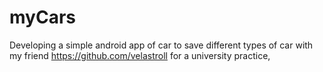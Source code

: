 # myCars
Developing a simple android app of car to save different types of car with my friend https://github.com/velastroll for a university practice,
